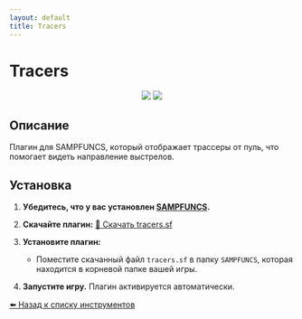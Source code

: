 ```yaml
---
layout: default
title: Tracers
---
```


# Tracers

<p align="center">
  <img src="https://img.shields.io/badge/status-active-brightgreen?style=flat-square">
  <img src="https://img.shields.io/badge/sampfuncs-supported-blue?style=flat-square">
</p>

## Описание

Плагин для SAMPFUNCS, который отображает трассеры от пуль, что помогает видеть направление выстрелов.

## Установка

1. **Убедитесь, что у вас установлен [SAMPFUNCS](http://blast.hk/threads/13/).**

2. **Скачайте плагин:**
   [🔄 Скачать tracers.sf](https://github.com/amfeeque/samp.tools/raw/main/Tracers/tracers.sf)

3. **Установите плагин:**
   - Поместите скачанный файл `tracers.sf` в папку `SAMPFUNCS`, которая находится в корневой папке вашей игры.

4. **Запустите игру.** Плагин активируется автоматически.

[⬅️ Назад к списку инструментов](/samp.tools/)
